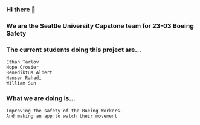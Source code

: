 ### Hi there 👋

### We are the Seattle University Capstone team for 23-03 Boeing Safety

### The current students doing this project are...
    Ethan Tarlov
    Hope Crosier
    Benediktus Albert
    Hansen Rahadi
    William Sun

### What we are doing is...
    Improving the safety of the Boeing Workers.
    And making an app to watch their movement

